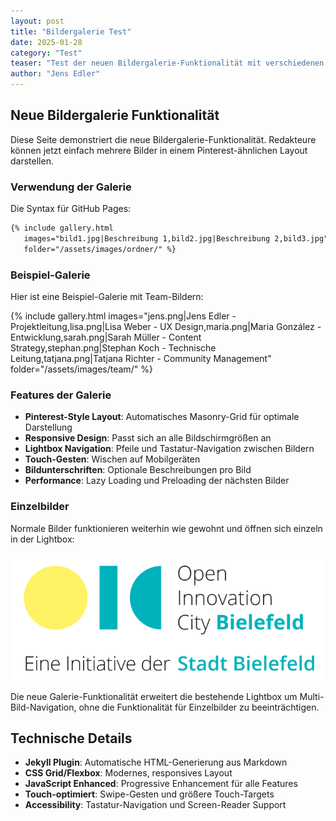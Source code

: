 ```yaml
---
layout: post
title: "Bildergalerie Test"
date: 2025-01-28
category: "Test"
teaser: "Test der neuen Bildergalerie-Funktionalität mit verschiedenen Bildformaten und Layouts."
author: "Jens Edler"
---
```


## Neue Bildergalerie Funktionalität

Diese Seite demonstriert die neue Bildergalerie-Funktionalität. Redakteure können jetzt einfach mehrere Bilder in einem Pinterest-ähnlichen Layout darstellen.

### Verwendung der Galerie

Die Syntax für GitHub Pages:

```markdown
{% include gallery.html 
   images="bild1.jpg|Beschreibung 1,bild2.jpg|Beschreibung 2,bild3.jpg" 
   folder="/assets/images/ordner/" %}
```

### Beispiel-Galerie

Hier ist eine Beispiel-Galerie mit Team-Bildern:

{% include gallery.html 
   images="jens.png|Jens Edler - Projektleitung,lisa.png|Lisa Weber - UX Design,maria.png|Maria González - Entwicklung,sarah.png|Sarah Müller - Content Strategy,stephan.png|Stephan Koch - Technische Leitung,tatjana.png|Tatjana Richter - Community Management" 
   folder="/assets/images/team/" %}

### Features der Galerie

- **Pinterest-Style Layout**: Automatisches Masonry-Grid für optimale Darstellung
- **Responsive Design**: Passt sich an alle Bildschirmgrößen an
- **Lightbox Navigation**: Pfeile und Tastatur-Navigation zwischen Bildern  
- **Touch-Gesten**: Wischen auf Mobilgeräten
- **Bildunterschriften**: Optionale Beschreibungen pro Bild
- **Performance**: Lazy Loading und Preloading der nächsten Bilder

### Einzelbilder

Normale Bilder funktionieren weiterhin wie gewohnt und öffnen sich einzeln in der Lightbox:

![Logo](/assets/images/logo.svg)

Die neue Galerie-Funktionalität erweitert die bestehende Lightbox um Multi-Bild-Navigation, ohne die Funktionalität für Einzelbilder zu beeinträchtigen.

## Technische Details

- **Jekyll Plugin**: Automatische HTML-Generierung aus Markdown
- **CSS Grid/Flexbox**: Modernes, responsives Layout
- **JavaScript Enhanced**: Progressive Enhancement für alle Features
- **Touch-optimiert**: Swipe-Gesten und größere Touch-Targets
- **Accessibility**: Tastatur-Navigation und Screen-Reader Support